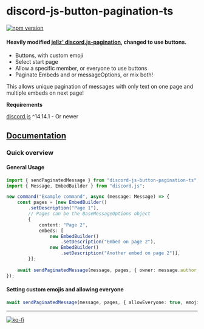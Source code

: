 
# discord-js-button-pagination-ts
[![npm version](https://badge.fury.io/js/discord-js-button-pagination-ts.svg)](https://badge.fury.io/js/discord-js-button-pagination-ts)

#### Heavily modified [jellz' discord.js-pagination](https://github.com/jellz/discord.js-pagination/), changed to use buttons.

- Buttons, with custom emoji
- Select start page
- Allow a specific member, or everyone to use buttons 
- Paginate Embeds and or messageOptions, or mix both!

This allows unique pagination of messages with only text on one page and multiple embeds on next page!

**Requirements**

[discord.js](https://www.npmjs.com/package/discord.js) ^14.14.1 - Or newer

## [Documentation](https://catadev0.github.io/discord.js-pagination/)
### Quick overview

#### General Usage
```ts 
import { sendPaginatedMessage } from "discord-js-button-pagination-ts";
import { Message, EmbedBuilder } from "discord.js";

new command("Example command", async (message: Message) => {
    const pages = [new EmbedBuilder()
        .setDescription("Page 1"),
        // Pages can be the BaseMessageOptions object
        {
            content: "Page 2",
            embeds: [
                new EmbedBuilder()
                    .setDescription("Embed on page 2"),
                new EmbedBuilder()
                    .setDescription("Another embed on page 2")],
        }];
    
    await sendPaginatedMessage(message, pages, { owner: message.author, timeout: 30000 });
});
```
#### Setting custom emojis and allowing everyone
```ts
await sendPaginatedMessage(message, pages, { allowEveryone: true, emojiList: ['👈', '👉'] });
```

---

[![ko-fi](https://ko-fi.com/img/githubbutton_sm.svg)](https://ko-fi.com/C0C3IJV8A)
